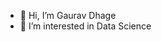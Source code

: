 - 👋 Hi, I’m Gaurav Dhage
- 👀 I’m interested in Data Science


<!---
gauravVR/gauravVR is a ✨ special ✨ repository because its `README.md` (this file) appears on your GitHub profile.
You can click the Preview link to take a look at your changes.
--->
